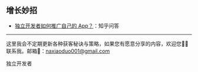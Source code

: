 ## 增长妙招

- [独立开发者如何推广自己的 App？](https://www.zhihu.com/question/26035409 )：知乎问答

---

这里我会不定期更新各种获客秘诀与策略，如果您有愿意分享的内容，欢迎您👏🏻联系我。邮箱📮：naxiaoduo001@gmail.com

独立开发者